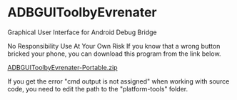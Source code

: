 # ADBGUIToolbyEvrenater
Graphical User Interface for Android Debug Bridge 

No Responsibility
Use At Your Own Risk
If you know that a wrong button bricked your phone, you can download this program from the link below.

[ADBGUIToolbyEvrenater-Portable.zip](https://github.com/Ozgur-K/ADBGUIToolbyEvrenater/files/6759950/ADBGUIToolbyEvrenater-Portable.zip)

If you get the error "cmd output is not assigned" when working with source code, you need to edit the path to the "platform-tools" folder.

